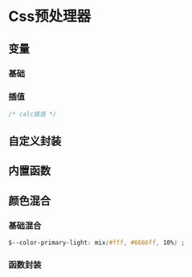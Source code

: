 # Css预处理器

## 变量

### 基础

### 插值

``` css
/* calc插值 */
```

## 自定义封装

## 内置函数

## 颜色混合


### 基础混合

``` css
$--color-primary-light: mix(#fff, #6666ff, 10%) ;
```


### 函数封装